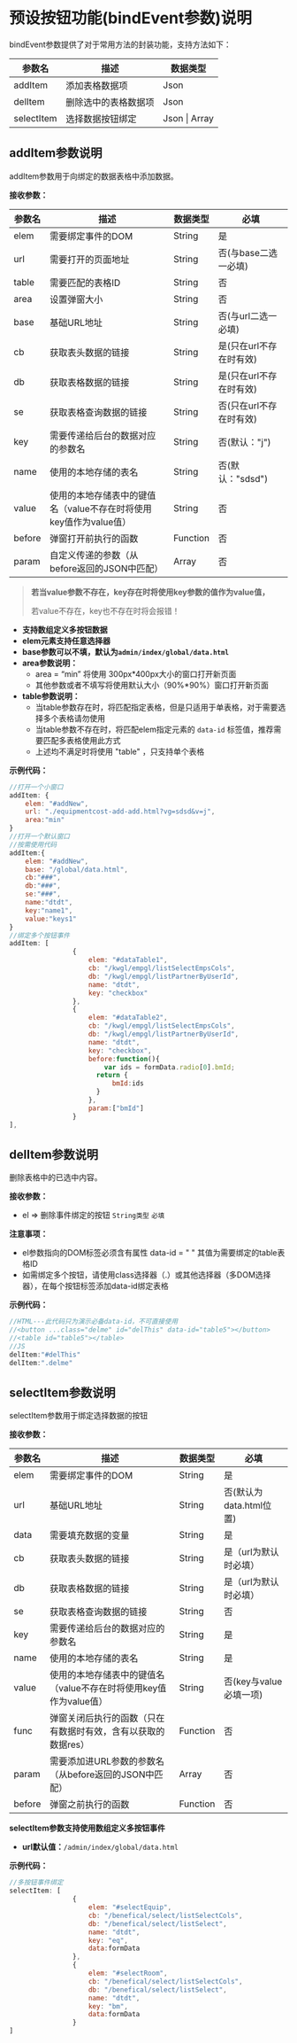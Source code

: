 # 预设按钮功能(bindEvent参数)说明

bindEvent参数提供了对于常用方法的封装功能，支持方法如下：

| 参数名     | 描述                 | 数据类型      |
| ---------- | -------------------- | ------------- |
| addItem    | 添加表格数据项       | Json          |
| delItem    | 删除选中的表格数据项 | Json          |
| selectItem | 选择数据按钮绑定     | Json \| Array |

## addItem参数说明

addItem参数用于向绑定的数据表格中添加数据。

**接收参数：**

| 参数名 | 描述                                                         | 数据类型 | 必填                    |
| ------ | ------------------------------------------------------------ | -------- | ----------------------- |
| elem   | 需要绑定事件的DOM                                            | String   | 是                      |
| url    | 需要打开的页面地址                                           | String   | 否(与base二选一必填)    |
| table  | 需要匹配的表格ID                                             | String   | 否                      |
| area   | 设置弹窗大小                                                 | String   | 否                      |
| base   | 基础URL地址                                                  | String   | 否(与url二选一必填)     |
| cb     | 获取表头数据的链接                                           | String   | 是(只在url不存在时有效) |
| db     | 获取表格数据的链接                                           | String   | 是(只在url不存在时有效) |
| se     | 获取表格查询数据的链接                                       | String   | 否(只在url不存在时有效) |
| key    | 需要传递给后台的数据对应的参数名                             | String   | 否(默认："j")           |
| name   | 使用的本地存储的表名                                         | String   | 否(默认："sdsd")        |
| value  | 使用的本地存储表中的键值名（value不存在时将使用key值作为value值） | String   | 否                      |
| before | 弹窗打开前执行的函数                                         | Function | 否                      |
| param  | 自定义传递的参数（从before返回的JSON中匹配）                 | Array    | 否                      |

> **若当value参数不存在，key存在时将使用key参数的值作为value值，**
>
> 若value不存在，key也不存在时将会报错！

- **支持数组定义多按钮数据**
- **elem元素支持任意选择器**
- **base参数可以不填，默认为`admin/index/global/data.html`**
- **area参数说明：**
  - area = “min” 将使用 300px*400px大小的窗口打开新页面
  - 其他参数或者不填写将使用默认大小（90%*90%）窗口打开新页面
- **table参数说明：**
  - 当table参数存在时，将匹配指定表格，但是只适用于单表格，对于需要选择多个表格请勿使用
  - 当table参数不存在时，将匹配elem指定元素的 `data-id` 标签值，推荐需要匹配多表格使用此方式
  - 上述均不满足时将使用 "table" ，只支持单个表格

**示例代码：**

```javascript
//打开一个小窗口
addItem: {
	elem: "#addNew",
	url: "./equipmentcost-add-add.html?vg=sdsd&v=j",
	area:"min"
}
//打开一个默认窗口
//按需使用代码
addItem:{
	elem: "#addNew",
	base: "/global/data.html",
	cb:"###",
    db:"###",
    se:"###",
    name:"dtdt",
    key:"name1",
    value:"keys1"
}
//绑定多个按钮事件
addItem: [
                {
                    elem: "#dataTable1",
                    cb: "/kwgl/empgl/listSelectEmpsCols",
                    db: "/kwgl/empgl/listPartnerByUserId",
                    name: "dtdt",
                    key: "checkbox"
                },
                {
                    elem: "#dataTable2",
                    cb: "/kwgl/empgl/listSelectEmpsCols",
                    db: "/kwgl/empgl/listPartnerByUserId",
                    name: "dtdt",
                    key: "checkbox",
                    before:function(){
                        var ids = formData.radio[0].bmId;
                      return {
                          bmId:ids
                      }
                    },
                    param:["bmId"]
                }
],
```

## delItem参数说明

删除表格中的已选中内容。

**接收参数：**

- el => 删除事件绑定的按钮 `String类型` `必填`

**注意事项：**

- el参数指向的DOM标签必须含有属性 data-id = " " 其值为需要绑定的table表格ID
- 如需绑定多个按钮，请使用class选择器（.）或其他选择器（多DOM选择器），在每个按钮标签添加data-id绑定表格

**示例代码：**

```javascript
//HTML---此代码只为演示必备data-id，不可直接使用
//<button ...class="delme" id="delThis" data-id="table5"></button>
//<table id="table5"></table>
//JS
delItem:"#delThis"
delItem:".delme"
```

## selectItem参数说明

selectItem参数用于绑定选择数据的按钮

**接收参数：**

| 参数名 | 描述                                                         | 数据类型 | 必填                    |
| ------ | ------------------------------------------------------------ | -------- | ----------------------- |
| elem   | 需要绑定事件的DOM                                            | String   | 是                      |
| url    | 基础URL地址                                                  | String   | 否(默认为data.html位置) |
| data   | 需要填充数据的变量                                           | String   | 是                      |
| cb     | 获取表头数据的链接                                           | String   | 是（url为默认时必填）   |
| db     | 获取表格数据的链接                                           | String   | 是（url为默认时必填）   |
| se     | 获取表格查询数据的链接                                       | String   | 否                      |
| key    | 需要传递给后台的数据对应的参数名                             | String   | 是                      |
| name   | 使用的本地存储的表名                                         | String   | 是                      |
| value  | 使用的本地存储表中的键值名（value不存在时将使用key值作为value值） | String   | 否(key与value必填一项)  |
| func   | 弹窗关闭后执行的函数（只在有数据时有效，含有以获取的数据res） | Function | 否                      |
| param  | 需要添加进URL参数的参数名（从before返回的JSON中匹配）        | Array    | 否                      |
| before | 弹窗之前执行的函数                                           | Function | 否                      |

**selectItem参数支持使用数组定义多按钮事件**

- **url默认值：**`/admin/index/global/data.html`

**示例代码：**

```javascript
//多按钮事件绑定
selectItem: [
                {
                    elem: "#selectEquip",
                    cb: "/benefical/select/listSelectCols",
                    db: "/benefical/select/listSelect",
                    name: "dtdt",
                    key: "eq",
                    data:formData
                },
                {
                    elem: "#selectRoom",
                    cb: "/benefical/select/listSelectCols",
                    db: "/benefical/select/listSelect",
                    name: "dtdt",
                    key: "bm",
                    data:formData
                }
]
```


